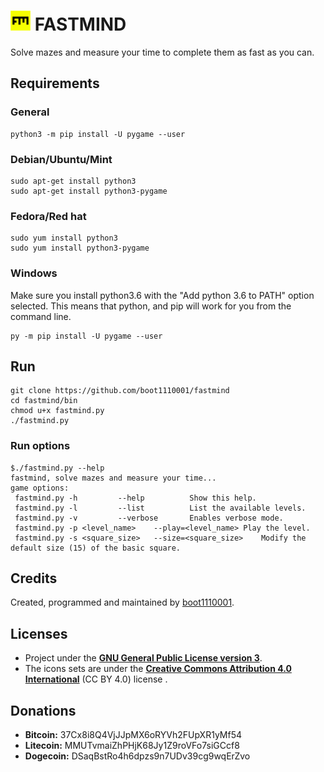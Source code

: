 # ![](./media/icons/32x32/fastmind.png) FASTMIND

Solve mazes and measure your time to complete them as fast as you can.

## Requirements

### General

```
python3 -m pip install -U pygame --user
```

### Debian/Ubuntu/Mint

```
sudo apt-get install python3
sudo apt-get install python3-pygame
```

### Fedora/Red hat

```
sudo yum install python3
sudo yum install python3-pygame
```

### Windows

Make sure you install python3.6 with the "Add python 3.6 to PATH" option selected. This means that python, and pip will work for you from the command line.

```
py -m pip install -U pygame --user
```

## Run

```
git clone https://github.com/boot1110001/fastmind
cd fastmind/bin
chmod u+x fastmind.py
./fastmind.py
```

### Run options

```
$./fastmind.py --help
fastmind, solve mazes and measure your time...
game options:
 fastmind.py -h			--help			Show this help.
 fastmind.py -l			--list			List the available levels.
 fastmind.py -v			--verbose		Enables verbose mode.
 fastmind.py -p <level_name>	--play=<level_name>	Play the level.
 fastmind.py -s <square_size>	--size=<square_size>	Modify the default size (15) of the basic square.
```

## Credits

Created, programmed and maintained by [boot1110001](https://github.com/boot1110001).

## Licenses

- Project under the __[GNU General Public License version 3](https://www.gnu.org/licenses/gpl.txt)__.
- The icons sets are under the __[Creative Commons Attribution 4.0 International](https://creativecommons.org/licenses/by/4.0/)__ (CC BY 4.0) license .

## Donations

- __Bitcoin:__ 37Cx8i8Q4VjJJpMX6oRYVh2FUpXR1yMf54
- __Litecoin:__ MMUTvmaiZhPHjK68Jy1Z9roVFo7siGCcf8
- __Dogecoin:__ DSaqBstRo4h6dpzs9n7UDv39cg9wqErZvo
